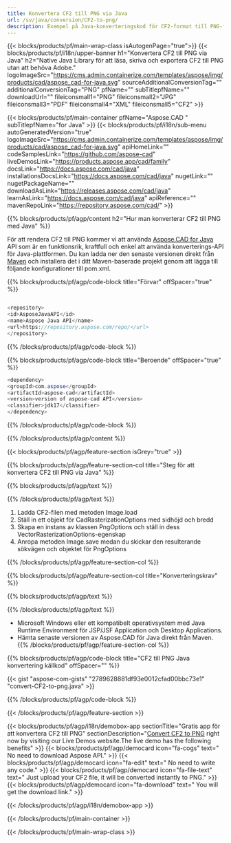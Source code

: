 ```yaml
---
title: Konvertera CF2 till PNG via Java 
url: /sv/java/conversion/CF2-to-png/ 
description: Exempel på Java-konverteringskod för CF2-format till PNG-fil. Använd den här exempelkoden för att konvertera CF2 till PNG inom alla Java-baserade webb- eller skrivbordsapplikationer.
---
```


{{< blocks/products/pf/main-wrap-class isAutogenPage="true">}}
{{< blocks/products/pf/i18n/upper-banner h1="Konvertera CF2 till PNG via Java" h2="Native Java Library för att läsa, skriva och exportera CF2 till PNG utan att behöva Adobe." logoImageSrc="https://cms.admin.containerize.com/templates/aspose/img/products/cad/aspose_cad-for-java.svg" sourceAdditionalConversionTag="" additionalConversionTag="PNG" pfName="" subTitlepfName="" downloadUrl="" fileiconsmall1="PNG" fileiconsmall2="JPG" fileiconsmall3="PDF" fileiconsmall4="XML" fileiconsmall5="CF2" >}}

{{< blocks/products/pf/main-container pfName="Aspose.CAD " subTitlepfName="for Java" >}}
{{< blocks/products/pf/i18n/sub-menu autoGeneratedVersion="true" logoImageSrc="https://cms.admin.containerize.com/templates/aspose/img/products/cad/aspose_cad-for-java.svg" apiHomeLink="" codeSamplesLink="https://github.com/aspose-cad" liveDemosLink="https://products.aspose.app/cad/family" docsLink="https://docs.aspose.com/cad/java" installationsDocsLink="https://docs.aspose.com/cad/java" nugetLink="" nugetPackageName="" downloadAsLink="https://releases.aspose.com/cad/java" learnAsLink="https://docs.aspose.com/cad/java" apiReference="" mavenRepoLink="https://repository.aspose.com/cad/" >}}

{{% blocks/products/pf/agp/content h2="Hur man konverterar CF2 till PNG med Java" %}}

För att rendera CF2 till PNG kommer vi att använda <a href=https://products.aspose.com/cad/java>Aspose.CAD for Java</a> API som är en funktionsrik, kraftfull och enkel att använda konverterings-API för Java-plattformen. Du kan ladda ner den senaste versionen direkt från <a href=https://repository.aspose.com/cad/>Maven</a> och installera det i ditt Maven-baserade projekt genom att lägga till följande konfigurationer till pom.xml.

{{% blocks/products/pf/agp/code-block title="Förvar" offSpacer="true" %}}

```cs

<repository>
<id>AsposeJavaAPI</id>
<name>Aspose Java API</name>
<url>https://repository.aspose.com/repo/</url>
</repository>

```

{{% /blocks/products/pf/agp/code-block %}}

{{% blocks/products/pf/agp/code-block title="Beroende" offSpacer="true" %}}

```cs
<dependency>
<groupId>com.aspose</groupId>
<artifactId>aspose-cad</artifactId>
<version>version of aspose-cad API</version>
<classifier>jdk17</classifier>
</dependency>

```

{{% /blocks/products/pf/agp/code-block %}}

{{% /blocks/products/pf/agp/content %}}

{{< blocks/products/pf/agp/feature-section isGrey="true" >}}

{{% blocks/products/pf/agp/feature-section-col title="Steg för att konvertera CF2 till PNG via Java" %}}

{{% blocks/products/pf/agp/text %}}

{{% /blocks/products/pf/agp/text %}}

1. Ladda CF2-filen med metoden Image.load
1. Ställ in ett objekt för CadRasterizationOptions med sidhöjd och bredd
1. Skapa en instans av klassen PngOptions och ställ in dess VectorRasterizationOptions-egenskap
1. Anropa metoden Image.save medan du skickar den resulterande sökvägen och objektet för PngOptions

{{% /blocks/products/pf/agp/feature-section-col %}}

{{% blocks/products/pf/agp/feature-section-col title="Konverteringskrav" %}}

{{% blocks/products/pf/agp/text %}}

{{% /blocks/products/pf/agp/text %}}
- Microsoft Windows eller ett kompatibelt operativsystem med Java Runtime Environment för JSP/JSF Application och Desktop Applications.
- Hämta senaste versionen av Aspose.CAD för Java direkt från Maven.
{{% /blocks/products/pf/agp/feature-section-col %}}

{{% blocks/products/pf/agp/code-block title="CF2 till PNG Java konvertering källkod" offSpacer="" %}}

{{< gist "aspose-com-gists" "2789628881df93e0012cfad00bbc73e1" "convert-CF2-to-png.java" >}}

{{% /blocks/products/pf/agp/code-block %}}

{{< /blocks/products/pf/agp/feature-section >}}

<!-- aboutfile Starts -->

{{< blocks/products/pf/agp/i18n/demobox-app sectionTitle="Gratis app för att konvertera CF2 till PNG" sectionDescription="[Convert CF2 to PNG](https://products.aspose.app/cad/conversion/CF2-to-png) right now by visiting our Live Demos website.The live demo has the following benefits" >}}
        {{< blocks/products/pf/agp/democard icon="fa-cogs" text=" No need to download Aspose API." >}}
        {{< blocks/products/pf/agp/democard icon="fa-edit" text=" No need to write any code." >}}
        {{< blocks/products/pf/agp/democard icon="fa-file-text" text=" Just upload your CF2 file, it will be converted instantly to PNG." >}}
        {{< blocks/products/pf/agp/democard icon="fa-download" text=" You will get the download link." >}}

   
{{< /blocks/products/pf/agp/i18n/demobox-app >}}

<!-- aboutfile Ends -->

{{< /blocks/products/pf/main-container >}}
    
{{< /blocks/products/pf/main-wrap-class >}}